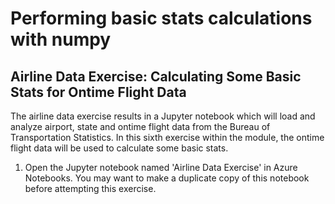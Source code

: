# Performing basic stats calculations with numpy

## Airline Data Exercise: Calculating Some Basic Stats for Ontime Flight Data

The airline data exercise results in a Jupyter notebook which will load and analyze airport, state and ontime flight data from the Bureau of Transportation Statistics. In this sixth exercise within the module, the ontime flight data will be used to calculate some basic stats.

1. Open the Jupyter notebook named 'Airline Data Exercise' in Azure Notebooks. You may want to make a duplicate copy of this notebook before attempting this exercise.